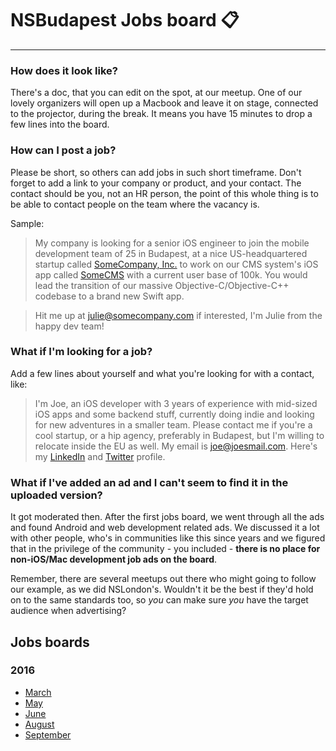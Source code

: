 # NSBudapest Jobs board :clipboard:

----------

### How does it look like?

There's a doc, that you can edit on the spot, at our meetup. One of our lovely organizers will open up a Macbook and leave it on stage, connected to the projector, during the break. It means you have 15 minutes to drop a few lines into the board.

### How can I post a job?

Please be short, so others can add jobs in such short timeframe. Don't forget to add a link to your company or product, and your contact. The contact should be you, not an HR person, the point of this whole thing is to be able to contact people on the team where the vacancy is.

Sample:

> My company is looking for a senior iOS engineer to join the mobile development team of 25 in Budapest, at a nice US-headquartered startup called [SomeCompany, Inc.]() to work on our CMS system's iOS app called [SomeCMS]() with a current user base of 100k. You would lead the transition of our massive Objective-C/Objective-C++ codebase to a brand new Swift app.

> Hit me up at [julie@somecompany.com]() if interested, I'm Julie from the happy dev team!

### What if I'm looking for a job?

Add a few lines about yourself and what you're looking for with a contact, like:

> I'm Joe, an iOS developer with 3 years of experience with mid-sized iOS apps and some backend stuff, currently doing indie and looking for new adventures in a smaller team. Please contact me if you're a cool startup, or a hip agency, preferably in Budapest, but I'm willing to relocate inside the EU as well. My email is [joe@joesmail.com](). Here's my [LinkedIn]() and [Twitter]() profile.

### What if I've added an ad and I can't seem to find it in the uploaded version?

It got moderated then. After the first jobs board, we went through all the ads and found Android and web development related ads. We discussed it a lot with other people, who's in communities like this since years and we figured that in the privilege of the community - you included - **there is no place for non-iOS/Mac development job ads on the board**.

Remember, there are several meetups out there who might going to follow our example, as we did NSLondon's. Wouldn't it be the best if they'd hold on to the same standards too, so _you_ can make sure _you_ have the target audience when advertising?

## Jobs boards

### 2016

- [March](https://github.com/NSBudapest/NSBudapestMeetup/blob/master/Jobs/2016/March.md)
- [May](https://github.com/NSBudapest/NSBudapestMeetup/blob/master/Jobs/2016/May.md)
- [June](https://github.com/NSBudapest/NSBudapestMeetup/blob/master/Jobs/2016/June.md)
- [August](https://github.com/NSBudapest/NSBudapestMeetup/blob/master/Jobs/2016/August.md)
- [September](https://github.com/NSBudapest/NSBudapestMeetup/blob/master/Jobs/2016/September.md)
